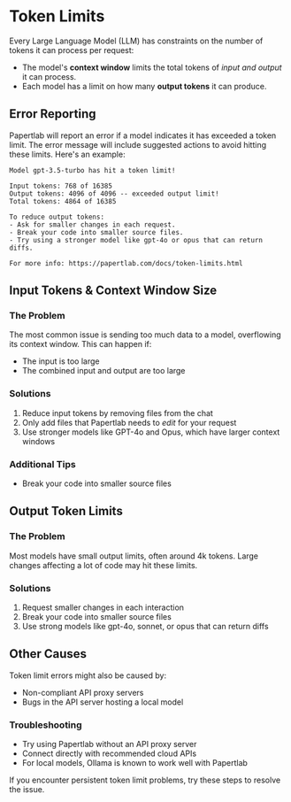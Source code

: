 # Token Limits

Every Large Language Model (LLM) has constraints on the number of tokens it can process per request:

- The model's **context window** limits the total tokens of *input and output* it can process.
- Each model has a limit on how many **output tokens** it can produce.

## Error Reporting

Papertlab will report an error if a model indicates it has exceeded a token limit. The error message will include suggested actions to avoid hitting these limits. Here's an example:

```
Model gpt-3.5-turbo has hit a token limit!

Input tokens: 768 of 16385
Output tokens: 4096 of 4096 -- exceeded output limit!
Total tokens: 4864 of 16385

To reduce output tokens:
- Ask for smaller changes in each request.
- Break your code into smaller source files.
- Try using a stronger model like gpt-4o or opus that can return diffs.

For more info: https://papertlab.com/docs/token-limits.html
```

## Input Tokens & Context Window Size

### The Problem
The most common issue is sending too much data to a model, overflowing its context window. This can happen if:
- The input is too large
- The combined input and output are too large

### Solutions
1. Reduce input tokens by removing files from the chat
2. Only add files that Papertlab needs to *edit* for your request
3. Use stronger models like GPT-4o and Opus, which have larger context windows

### Additional Tips
- Break your code into smaller source files

## Output Token Limits

### The Problem
Most models have small output limits, often around 4k tokens. Large changes affecting a lot of code may hit these limits.

### Solutions
1. Request smaller changes in each interaction
2. Break your code into smaller source files
3. Use strong models like gpt-4o, sonnet, or opus that can return diffs

## Other Causes

Token limit errors might also be caused by:
- Non-compliant API proxy servers
- Bugs in the API server hosting a local model

### Troubleshooting
- Try using Papertlab without an API proxy server
- Connect directly with recommended cloud APIs
- For local models, Ollama is known to work well with Papertlab

If you encounter persistent token limit problems, try these steps to resolve the issue.